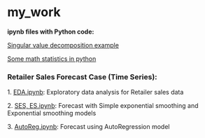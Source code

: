 # my_work

**ipynb files with Python code:**

[Singular value decomposition example](https://github.com/nataliatyzhinova/my_notebooks/blob/main/SVD.ipynb)

[Some math statistics in python](https://github.com/nataliatyzhinova/my_notebooks/blob/main/Stat.ipynb)

### Retailer Sales Forecast Case (Time Series):

1\. [EDA.ipynb](https://github.com/nataliatyzhinova/my_notebooks/blob/main/EDA.ipynb): Exploratory data analysis for Retailer sales data

2\. [SES, ES.ipynb](https://github.com/nataliatyzhinova/my_notebooks/blob/main/SES%2C%20ES.ipynb): Forecast with Simple exponential smoothing and Exponential smoothing models 

3\. [AutoReg.ipynb](https://github.com/nataliatyzhinova/my_notebooks/blob/main/AutoReg.ipynb): Forecast using AutoRegression model
